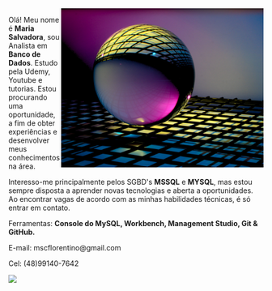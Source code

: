 <img src="./img/img.jpg" min-width="400px" max-width="400px" width="400px" align="right" alt="">

<text font-size="16" x="10" y="20">
<p align="left"> 
  Olá! Meu nome é <strong>Maria Salvadora</strong>, sou Analista em <strong>Banco de Dados</strong>. Estudo pela Udemy, Youtube e tutorias. Estou
procurando uma oportunidade, a fim de obter experiências e desenvolver meus conhecimentos na área.

Interesso-me principalmente pelos SGBD's <strong>MSSQL</strong> e
<strong>MYSQL</strong>, mas estou sempre disposta a aprender novas
tecnologias e aberta a oportunidades. Ao encontrar vagas de acordo com as minhas habilidades técnicas, é só entrar em contato.
</p>

<p align="left">
  Ferramentas: <strong>Console do MySQL, Workbench, Management Studio, Git & GitHub.</strong>
</p>

<p align="rigth">
  E-mail: mscflorentino@gmail.com
</p> 
<p align="rigth">
  Cel: (48)99140-7642
</p> 

<p align="left">
  
  <a href="https://www.linkedin.com/in/mariasalvadora/" alt="Linkedin">
  <img src="https://img.shields.io/badge/-Linkedin-0e76a8?style=for-the-badge&logo=Linkedin&logoColor=white&link=https://www.linkedin.com/in/iuricode" /></a>

</p>
</text>
